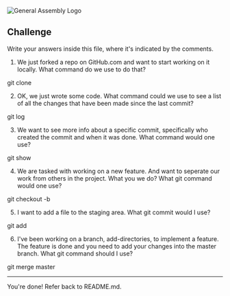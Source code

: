 ![General Assembly Logo](http://i.imgur.com/ke8USTq.png)

## Challenge

Write your answers inside this file, where it's indicated by the comments.

1. We just forked a repo on GitHub.com and want to start working on it locally. What command do we use to do that?

git clone <ssh url>

2. OK, we just wrote some code. What command could we use to see a list of all the changes that have been made since the last commit?

git log


3. We want to see more info about a specific commit, specifically who created the commit and when it was done. What command would one use?

git show <commit id>

4. We are tasked with working on a new feature. And want to seperate our work from others in the project. What you we do? What git command would one use?

git checkout -b <branchName>


5. I want to add a file to the staging area. What git commit would I use?

git add <fileName>

6. I've been working on a branch, add-directories, to implement a feature. The feature is done and you need to add your changes into the master branch. What git command should I use?

git merge master

<hr>

You're done! Refer back to README.md.
